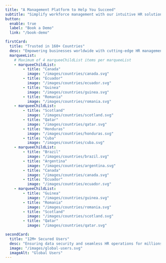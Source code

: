 ```yaml
---
title: "A Management Platform to Help You Succeed"
subtitle: "Simplify workforce management with our intuitive HR solutions."
button:
  enable: true
  label: "Book a Demo"
  link: "/book-demo"

firstCard:
  title: "Trusted in 160+ Countries"
  desc: "Empowering businesses worldwide with cutting-edge HR management solutions."
  marqueeList:
    # Maximum of 4 marqueeChildList items per marqueeList
    - marqueeChildList:
        - title: "Canada"
          image: "/images/countries/canada.svg"
        - title: "Ecuador"
          image: "/images/countries/ecuador.svg"
        - title: "Guinea"
          image: "/images/countries/guinea.svg"
        - title: "Romania"
          image: "/images/countries/romania.svg"
    - marqueeChildList:
        - title: "Scotland"
          image: "/images/countries/scotland.svg"
        - title: "Qatar"
          image: "/images/countries/qatar.svg"
        - title: "Honduras"
          image: "/images/countries/honduras.svg"
        - title: "Cuba"
          image: "/images/countries/cuba.svg"
    - marqueeChildList:
        - title: "Brazil"
          image: "/images/countries/brazil.svg"
        - title: "Argentina"
          image: "/images/countries/argentina.svg"
        - title: "Canada"
          image: "/images/countries/canada.svg"
        - title: "Ecuador"
          image: "/images/countries/ecuador.svg"
    - marqueeChildList:
        - title: "Guinea"
          image: "/images/countries/guinea.svg"
        - title: "Romania"
          image: "/images/countries/romania.svg"
        - title: "Scotland"
          image: "/images/countries/scotland.svg"
        - title: "Qatar"
          image: "/images/countries/qatar.svg"

secondCard:
  title: "12M+ Secured Users"
  desc: "Ensuring data security and seamless HR operations for millions worldwide."
  image: "/images/global-users.svg"
  imageAlt: "Global Users"
---
```

